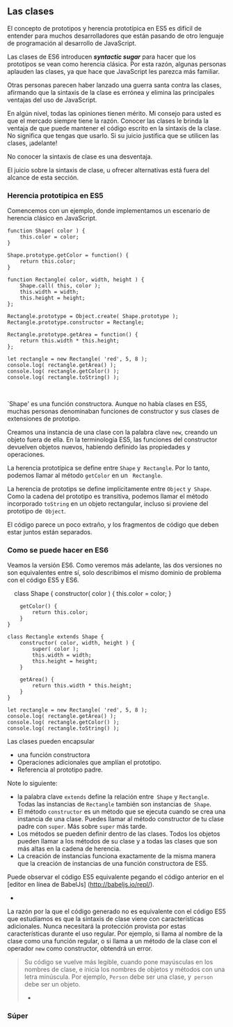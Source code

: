 ## Las clases

El concepto de prototipos y herencia prototípica en ES5 es difícil de entender para muchos desarrolladores que están pasando de otro lenguaje de programación al desarrollo de JavaScript.

Las clases de ES6 introducen **_syntactic sugar_** para hacer que los prototipos se vean como herencia clásica.
Por esta razón, algunas personas aplauden las clases, ya que hace que JavaScript les parezca más familiar.

Otras personas parecen haber lanzado una guerra santa contra las clases, afirmando que la sintaxis de la clase es errónea y elimina las principales ventajas del uso de JavaScript.

En algún nivel, todas las opiniones tienen mérito. Mi consejo para usted es que el mercado siempre tiene la razón. Conocer las clases le brinda la ventaja de que puede mantener el código escrito en la sintaxis de la clase. No significa que tengas que usarlo. Si su juicio justifica que se utilicen las clases, ¡adelante!

No conocer la sintaxis de clase es una desventaja.

El juicio sobre la sintaxis de clase, u ofrecer alternativas está fuera del alcance de esta sección.

### Herencia prototípica en ES5

Comencemos con un ejemplo, donde implementamos un escenario de herencia clásico en JavaScript.

    function Shape( color ) {
        this.color = color;
    }

    Shape.prototype.getColor = function() {
        return this.color;
    }

    function Rectangle( color, width, height ) {
        Shape.call( this, color );
        this.width = width;
        this.height = height;
    };

    Rectangle.prototype = Object.create( Shape.prototype );
    Rectangle.prototype.constructor = Rectangle;

    Rectangle.prototype.getArea = function() {
        return this.width * this.height;
    };

    let rectangle = new Rectangle( 'red', 5, 8 );
    console.log( rectangle.getArea() );
    console.log( rectangle.getColor() );
    console.log( rectangle.toString() );
    

`Shape' es una función constructora. Aunque no había clases en ES5, muchas personas denominaban funciones de constructor y sus clases de extensiones de prototipo.

Creamos una instancia de una clase con la palabra clave `new`, creando un objeto fuera de ella. En la terminología ES5, las funciones del constructor devuelven objetos nuevos, habiendo definido las propiedades y operaciones.

La herencia prototípica se define entre `Shape` y` Rectangle`. Por lo tanto, podemos llamar al método `getColor` en un ` Rectangle`.


La herencia de prototips se define implícitamente entre `Object` y` Shape`. Como la cadena del prototipo es transitiva, podemos llamar el método incorporado `toString` en un objeto rectangular, incluso si proviene del prototipo de` Object`.


El código parece un poco extraño, y los fragmentos de código que deben estar juntos están separados.


###  Como se puede hacer en ES6

Veamos la versión ES6. Como veremos más adelante, las dos versiones no son equivalentes entre sí, solo describimos el mismo dominio de problema con el código ES5 y ES6.

    class Shape {
        constructor( color ) {
            this.color = color;
        }

        getColor() {
            return this.color;
        }
    }

    class Rectangle extends Shape {
        constructor( color, width, height ) {
            super( color );
            this.width = width;
            this.height = height;
        }

        getArea() {
            return this.width * this.height;
        }
    }

    let rectangle = new Rectangle( 'red', 5, 8 );
    console.log( rectangle.getArea() );
    console.log( rectangle.getColor() );
    console.log( rectangle.toString() );

Las clases pueden encapsular

* una función constructora
* Operaciones adicionales que amplían el prototipo.
* Referencia al prototipo padre.

Note lo siguiente:


* la palabra clave `extends` define la relación entre` Shape` y `Rectangle`. Todas las instancias de `Rectangle` también son instancias de` Shape`.
* El método `constructor` es un método que se ejecuta cuando se crea una instancia de una clase. Puedes llamar al método constructor de tu clase padre con `super`. Más sobre `super` más tarde.
* Los métodos se pueden definir dentro de las clases. Todos los objetos pueden llamar a los métodos de su clase y a todas las clases que son más altas en la cadena de herencia.
* La creación de instancias funciona exactamente de la misma manera que la creación de instancias de una función constructora de ES5.

Puede observar el código ES5 equivalente pegando el código anterior en el [editor en línea de BabelJs] (http://babeljs.io/repl/).

+

La razón por la que el código generado no es equivalente con el código ES5 que estudiamos es que la sintaxis de clase viene con características adicionales. Nunca necesitará la protección provista por estas características durante el uso regular. Por ejemplo, si llama al nombre de la clase como una función regular, o si llama a un método de la clase con el operador `new` como constructor, obtendrá un error.


> Su código se vuelve más legible, cuando pone mayúsculas en los nombres de clase, e inicia los nombres de objetos y métodos con una letra minúscula. Por ejemplo, `Person` debe ser una clase, y` person` debe ser un objeto.
>
> +

### Súper